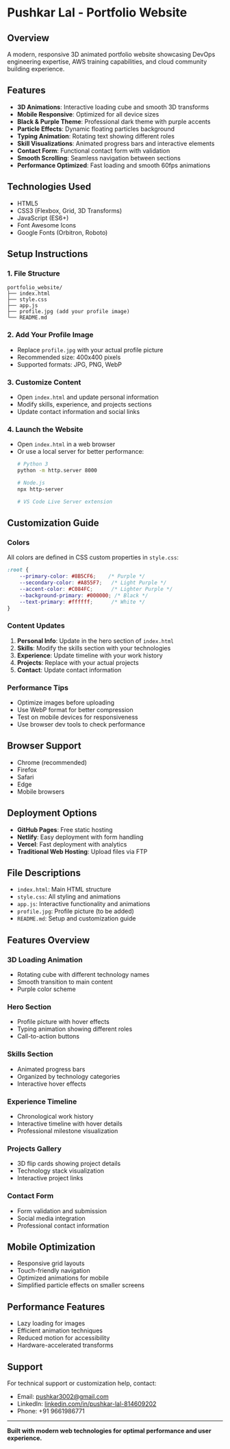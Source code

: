 # Pushkar Lal - Portfolio Website

## Overview
A modern, responsive 3D animated portfolio website showcasing DevOps engineering expertise, AWS training capabilities, and cloud community building experience.

## Features
- **3D Animations**: Interactive loading cube and smooth 3D transforms
- **Mobile Responsive**: Optimized for all device sizes
- **Black & Purple Theme**: Professional dark theme with purple accents
- **Particle Effects**: Dynamic floating particles background
- **Typing Animation**: Rotating text showing different roles
- **Skill Visualizations**: Animated progress bars and interactive elements
- **Contact Form**: Functional contact form with validation
- **Smooth Scrolling**: Seamless navigation between sections
- **Performance Optimized**: Fast loading and smooth 60fps animations

## Technologies Used
- HTML5
- CSS3 (Flexbox, Grid, 3D Transforms)
- JavaScript (ES6+)
- Font Awesome Icons
- Google Fonts (Orbitron, Roboto)

## Setup Instructions

### 1. File Structure
```
portfolio_website/
├── index.html
├── style.css
├── app.js
├── profile.jpg (add your profile image)
└── README.md
```

### 2. Add Your Profile Image
- Replace `profile.jpg` with your actual profile picture
- Recommended size: 400x400 pixels
- Supported formats: JPG, PNG, WebP

### 3. Customize Content
- Open `index.html` and update personal information
- Modify skills, experience, and projects sections
- Update contact information and social links

### 4. Launch the Website
- Open `index.html` in a web browser
- Or use a local server for better performance:
  ```bash
  # Python 3
  python -m http.server 8000

  # Node.js
  npx http-server

  # VS Code Live Server extension
  ```

## Customization Guide

### Colors
All colors are defined in CSS custom properties in `style.css`:
```css
:root {
    --primary-color: #8B5CF6;    /* Purple */
    --secondary-color: #A855F7;   /* Light Purple */
    --accent-color: #C084FC;      /* Lighter Purple */
    --background-primary: #000000; /* Black */
    --text-primary: #ffffff;      /* White */
}
```

### Content Updates
1. **Personal Info**: Update in the hero section of `index.html`
2. **Skills**: Modify the skills section with your technologies
3. **Experience**: Update timeline with your work history
4. **Projects**: Replace with your actual projects
5. **Contact**: Update contact information

### Performance Tips
- Optimize images before uploading
- Use WebP format for better compression
- Test on mobile devices for responsiveness
- Use browser dev tools to check performance

## Browser Support
- Chrome (recommended)
- Firefox
- Safari
- Edge
- Mobile browsers

## Deployment Options
- **GitHub Pages**: Free static hosting
- **Netlify**: Easy deployment with form handling
- **Vercel**: Fast deployment with analytics
- **Traditional Web Hosting**: Upload files via FTP

## File Descriptions
- `index.html`: Main HTML structure
- `style.css`: All styling and animations
- `app.js`: Interactive functionality and animations
- `profile.jpg`: Profile picture (to be added)
- `README.md`: Setup and customization guide

## Features Overview

### 3D Loading Animation
- Rotating cube with different technology names
- Smooth transition to main content
- Purple color scheme

### Hero Section
- Profile picture with hover effects
- Typing animation showing different roles
- Call-to-action buttons

### Skills Section
- Animated progress bars
- Organized by technology categories
- Interactive hover effects

### Experience Timeline
- Chronological work history
- Interactive timeline with hover details
- Professional milestone visualization

### Projects Gallery
- 3D flip cards showing project details
- Technology stack visualization
- Interactive project links

### Contact Form
- Form validation and submission
- Social media integration
- Professional contact information

## Mobile Optimization
- Responsive grid layouts
- Touch-friendly navigation
- Optimized animations for mobile
- Simplified particle effects on smaller screens

## Performance Features
- Lazy loading for images
- Efficient animation techniques
- Reduced motion for accessibility
- Hardware-accelerated transforms

## Support
For technical support or customization help, contact:
- Email: pushkar3002@gmail.com
- LinkedIn: [linkedin.com/in/pushkar-lal-814609202](https://www.linkedin.com/in/pushkar-lal-814609202)
- Phone: +91 9661986771

---

**Built with modern web technologies for optimal performance and user experience.**
